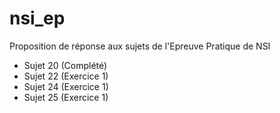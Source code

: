 # nsi_ep
Proposition de réponse aux sujets de l'Epreuve Pratique de NSI

- Sujet 20 (Complété)
- Sujet 22 (Exercice 1)
- Sujet 24 (Exercice 1)
- Sujet 25 (Exercice 1)
